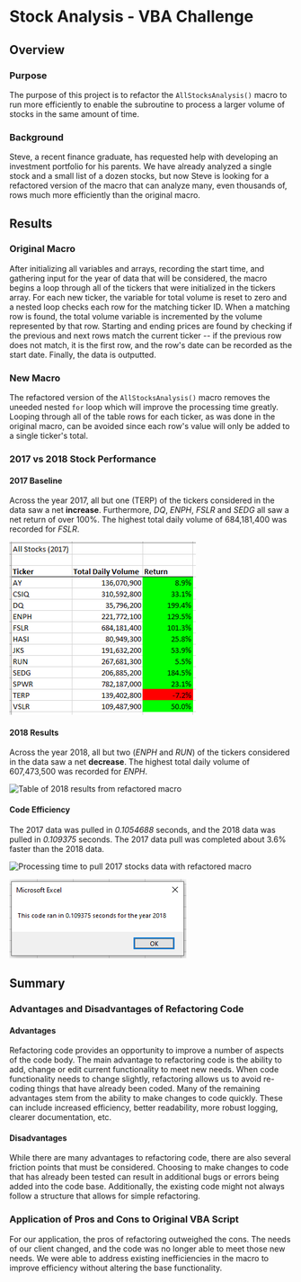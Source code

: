 # Stock Analysis - VBA Challenge

## Overview

### Purpose

The purpose of this project is to refactor the `AllStocksAnalysis()` macro to run more efficiently to enable the subroutine to process a larger volume of stocks in the same amount of time.

### Background

Steve, a recent finance graduate, has requested help with developing an investment portfolio for his parents. We have already analyzed a single stock and a small list of a dozen stocks, but now Steve is looking for a refactored version of the macro that can analyze many, even thousands of, rows much more efficiently than the original macro.

## Results

### Original Macro

After initializing all variables and arrays, recording the start time, and gathering input for the year of data that will be considered, the macro begins a loop through all of the tickers that were initialized in the tickers array. For each new ticker, the variable for total volume is reset to zero and a nested loop checks each row for the matching ticker ID. When a matching row is found, the total volume variable is incremented by the volume represented by that row. Starting and ending prices are found by checking if the previous and next rows match the current ticker -- if the previous row does not match, it is the first row, and the row's date can be recorded as the start date. Finally, the data is outputted.

### New Macro

The refactored version of the `AllStocksAnalysis()` macro removes the uneeded nested `for` loop which will improve the processing time greatly. Looping through all of the table rows for each ticker, as was done in the original macro, can be avoided since each row's value will only be added to a single ticker's total.

### 2017 vs 2018 Stock Performance

#### 2017 Baseline

Across the year 2017, all but one (TERP) of the tickers considered in the data saw a net **increase**. Furthermore, *DQ*, *ENPH*, *FSLR* and *SEDG* all saw a net return of over 100%. The highest total daily volume of 684,181,400 was recorded for *FSLR*.

![Table of 2017 results from refactored macro](Resources/VBA_Challenge_2017_Results.PNG)

#### 2018 Results

Across the year 2018, all but two (*ENPH* and *RUN*) of the tickers considered in the data saw a net **decrease**. The highest total daily volume of 607,473,500 was recorded for *ENPH*.

![Table of 2018 results from refactored macro](Resource/VBA_Challenge_2018_Results.PNG)

#### Code Efficiency

The 2017 data was pulled in *0.1054688* seconds, and the 2018 data was pulled in *0.109375* seconds. The 2017 data pull was completed about 3.6% faster than the 2018 data.

![Processing time to pull 2017 stocks data with refactored macro](Resource/VBA_Challenge_2017.PNG)

![Processing time to pull 2018 stocks data with refactored macro](Resources/VBA_Challenge_2018.PNG)

## Summary

### Advantages and Disadvantages of Refactoring Code

#### Advantages

Refactoring code provides an opportunity to improve a number of aspects of the code body. The main advantage to refactoring code is the ability to add, change or edit current functionality to meet new needs. When code functionality needs to change slightly, refactoring allows us to avoid re-coding things that have already been coded. Many of the remaining advantages stem from the ability to make changes to code quickly. These can include increased efficiency, better readability, more robust logging, clearer documentation, etc.

#### Disadvantages

While there are many advantages to refactoring code, there are also several friction points that must be considered. Choosing to make changes to code that has already been tested can result in additional bugs or errors being added into the code base. Additionally, the existing code might not always follow a structure that allows for simple refactoring.

### Application of Pros and Cons to Original VBA Script

For our application, the pros of refactoring outweighed the cons. The needs of our client changed, and the code was no longer able to meet those new needs. We were able to address existing inefficiencies in the macro to improve efficiency without altering the base functionality.
